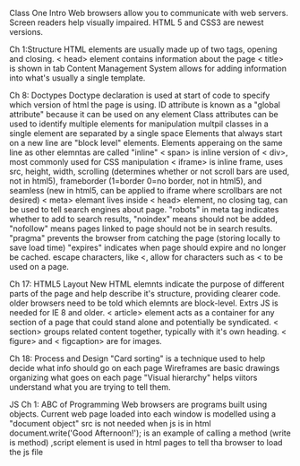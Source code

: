 Class One
Intro
Web browsers allow you to communicate with web servers.
Screen readers help visually impaired.
HTML 5 and CSS3 are newest versions.

Ch 1:Structure
HTML elements are usually made up of two tags, opening and closing.
< head> element contains information about the page
< title> is shown in tab
Content Management System allows for adding information into what's usually a single template.

Ch 8: Doctypes
Doctype declaration is used at start of code to specify which version of html the page is using.
ID attribute is known as a "global attribute" because it can be used on any element
Class attributes can be used to identify multiple elements for manipulation
multpil classes in a single element are separated by a single space
Elements that always start on a new line are "block level" elements.
Elements apperaing on the same line as other elemntas are called "inline"
< span> is inline version of < div>, most commonly used for CSS manipulation
< iframe> is inline frame, uses src, height, width, scrolling (determines whether or not scroll bars are used, not in html5), frameborder (1=border 0=no border, not in html5), and seamless (new in html5, can be applied to iframe where scrollbars are not desired)
< meta> elemant lives inside < head> element, no closing tag, can be used to tell search engines about page.
"robots" in meta tag indicates whether to add to search results, "noindex" means should not be added, "nofollow" means pages linked to page should not be in search results.
"pragma" prevents the browser from catching the page (storing locally to save load time)
"expires" indicates when page should expire and no longer be cached.
escape characters, like &lt;, allow for characters such as < to be used on a page.

Ch 17: HTML5 Layout
New HTML elemnts indicate the purpose of different parts of the page and help describe it's structure, providing clearer code.
older browsers need to be told which elemnts are block-level.
Extrs JS is needed for IE 8  and older.
< article> element acts as a container for any section of a page that could stand alone and potentially be syndicated.
< section> groups related content together, typically with it's own heading.
< figure> and < figcaption> are for images.

Ch 18: Process and Design
"Card sorting" is a technique used to help decide what info should go on each page
Wireframes are basic drawings organizing what goes on each page
"Visual hierarchy" helps viitors understand what you are trying to tell them.


JS
Ch 1: ABC of Programming
Web browsers are programs built using objects.
Current web page loaded into each window is modelled using a "document object"
src is not needed when js is in html
document.write('Good Afternoon!'); is an example of calling a method (write is method)
,script element is used in html pages to tell tha browser to load the js file